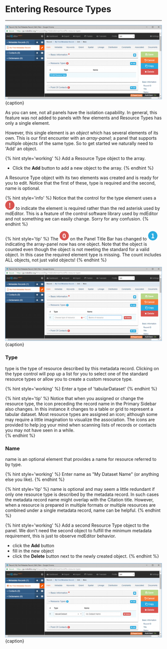 # Entering Resource Types 
---

![Editing Window - Main - Resource Types](/assets/get-started/edit-window-main-resource-1.png){caption}

As you can see, not all panels have the isolation capability.  In general, this feature was not added to panels with few elements and <span class="md-panel">Resource Types</span> has only a single element.  

However, this single element is an *object* which has several elements of its own.  This is our first encounter with an *array-panel*; a panel that supports multiple objects of the same type.  So to get started we naturally need to 'Add' an object.

{% hint style='working' %}
  Add a <span class="md-panel">Resource Type</span> object to the array.
  * Click the <strong class="btn btn-info btn-xs"> <i class="fa fa-plus"> </i> Add</strong> button to add a new object to the array.
{% endhint %}

A <span class="md-panel">Resource Type</span> object with its two elements was created and is ready for you to edit.  Notice that the first of these, <span class="md-element">type</span> is required and the second, <span class="md-element">name</span> is optional.  

{% hint style='info' %}
  Notice that the control for the <span class="md-element">type</span> element uses a ![](/assets/bullets/bang-red.png) to indicate the element is required rather than the red asterisk used by mdEditor.  This is a feature of the control software library used by mdEditor and not something we can easily change.  Sorry for any confusion. 
{% endhint %}

{% hint style='tip' %}
  The ![](/assets/bullets/count-red.png) on the <span class="md-window">Panel Title Bar</span> has changed to ![](/assets/bullets/count-blue.png) indicating the array-panel now has one object.  Note that the object is counted even though the object is not meeting the standard for a valid object. In this case the required element <span class="md-element">type</span> is missing.  The count includes ALL objects, not just valid objects!
{% endhint %}

![Editing Window - Main - Resource Type new object](/assets/get-started/edit-window-main-resource-2.png){caption}

### Type <i class="fa fa-asterisk required" title="Required"> </i>

<span class="md-element">type</span> is the type of resource described by this metadata record.  Clicking on the <span class="md-element">type</span> control will pop up a list for you to select one of the standard resource types or allow you to create a custom resource type.

{% hint style='working' %}
  Enter a <span class="md-element">type</span> of 'tabularDataset'
{% endhint %}

{% hint style='tip' %}
  Notice that when you assigned or change the resource <span class="md-element">type</span>, the icon preceding the record name in the <span class="md-window">Primary Sidebar</span> also changes.  In this instance it changes to a table or grid <i class="fa fa-table"> </i> to represent a tabular dataset.  Most resource types are assigned an icon; although some may require a little imagination to visualize the association.  The icons are provided to help jog your mind when scanning lists of records or contacts you may not have seen in a while.  
{% endhint %}

### Name 
<span class="md-element">name</span> is an optional element that provides a name for resource referred to by <span class="md-element">type</span>.  

{% hint style='working' %}
  Enter <span class="md-element">name</span> as "My Dataset Name" (or anything else you like).
{% endhint %}

{% hint style='tip' %}
  <span class="md-element">name</span> is optional and may seem a little redundant if only one resource type is described by the metadata record.  In such cases the metadata record <span class="md-element">name</span> might overlap with the <span class="md-panel">Citation</span> <span class="md-element">title</span>.  However, when a resource is prepared in multiple formats or multiple resources are combined under a single metadata record, <span class="md-element">name</span> can be helpful.
{% endhint %}

{% hint style='working' %}
  Add a second <span class="md-panel">Resource Type</span> object to the panel.  We don't need the second object to fulfill the minimum metadata requirement, this is just to observe mdEditor behavior.
  * click the <strong class="btn btn-info btn-xs"> <i class="fa fa-plus"> </i> Add</strong> button
  * fill in the new object
  * click the <strong class="btn btn-danger btn-xs"> <i class="fa fa-times"> </i> Delete</strong> button next to the newly created object. 
{% endhint %}

![Editing Window - Main - Resource Type complete object](/assets/get-started/edit-window-main-resource-3.png){caption}
